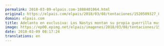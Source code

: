 ```yaml
---
permalink: 2018-03-09-elpais.com-1888401064.html
original: https://elpais.com/elpais/2018/03/08/tentaciones/1520509327_810643.html#?ref=rss&format=simple&link=link
domain: elpais.com
title: Adelanto en exclusiva: Los Nastys montan su propia guerrilla musical
image: https://ep00.epimg.net/elpais/imagenes/2018/03/08/tentaciones/1520509327_810643_1520509870_rrss_normal.jpg
date: 2018-03-09 08:17:24
translations: en
---
```


